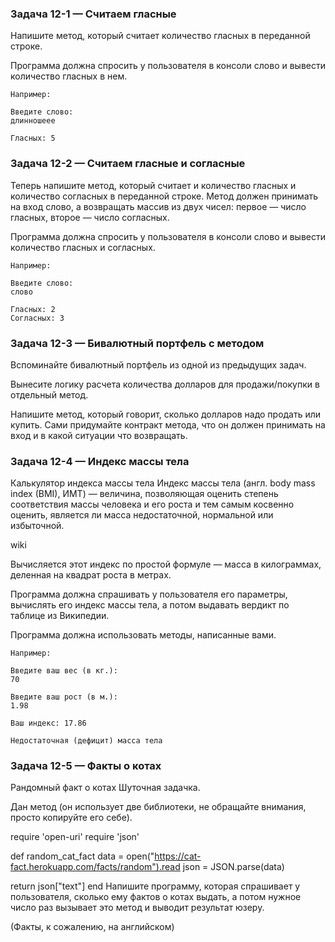 ### Задача 12-1 — Считаем гласные

Напишите метод, который считает количество гласных в переданной строке.

Программа должна спросить у пользователя в консоли слово и вывести количество гласных в нем.

```
Например:

Введите слово:
длинношеее

Гласных: 5
```

### Задача 12-2 — Считаем гласные и согласные

Теперь напишите метод, который считает и количество гласных и количество согласных в переданной строке. Метод должен принимать на вход слово, а возвращать массив из двух чисел: первое — число гласных, второе — число согласных.

Программа должна спросить у пользователя в консоли слово и вывести количество гласных и согласных.

```
Например:

Введите слово:
слово

Гласных: 2
Согласных: 3
```


### Задача 12-3 — Бивалютный портфель с методом

Вспоминайте бивалютный портфель из одной из предыдущих задач.

Вынесите логику расчета количества долларов для продажи/покупки в отдельный метод.

Напишите метод, который говорит, сколько долларов надо продать или купить. Сами придумайте контракт метода, что он должен принимать на вход и в какой ситуации что возвращать.


### Задача 12-4 — Индекс массы тела

Калькулятор индекса массы тела
Индекс массы тела (англ. body mass index (BMI), ИМТ) — величина, позволяющая оценить степень соответствия массы человека и его роста и тем самым косвенно оценить, является ли масса недостаточной, нормальной или избыточной.

wiki

Вычисляется этот индекс по простой формуле — масса в килограммах, деленная на квадрат роста в метрах.

Программа должна спрашивать у пользователя его параметры, вычислять его индекс массы тела, а потом выдавать вердикт по таблице из Википедии.

Программа должна использовать методы, написанные вами.

```
Например:

Введите ваш вес (в кг.):
70

Введите ваш рост (в м.):
1.98

Ваш индекс: 17.86

Недостаточная (дефицит) масса тела
```


### Задача 12-5 — Факты о котах

Рандомный факт о котах
Шуточная задачка.

Дан метод (он использует две библиотеки, не обращайте внимания, просто копируйте его себе).

require 'open-uri'
require 'json'

def random_cat_fact
  data = open("https://cat-fact.herokuapp.com/facts/random").read
  json = JSON.parse(data)

  return json["text"]
end
Напишите программу, которая спрашивает у пользователя, сколько ему фактов о котах выдать, а потом нужное число раз вызывает это метод и выводит результат юзеру.

(Факты, к сожалению, на английском)
